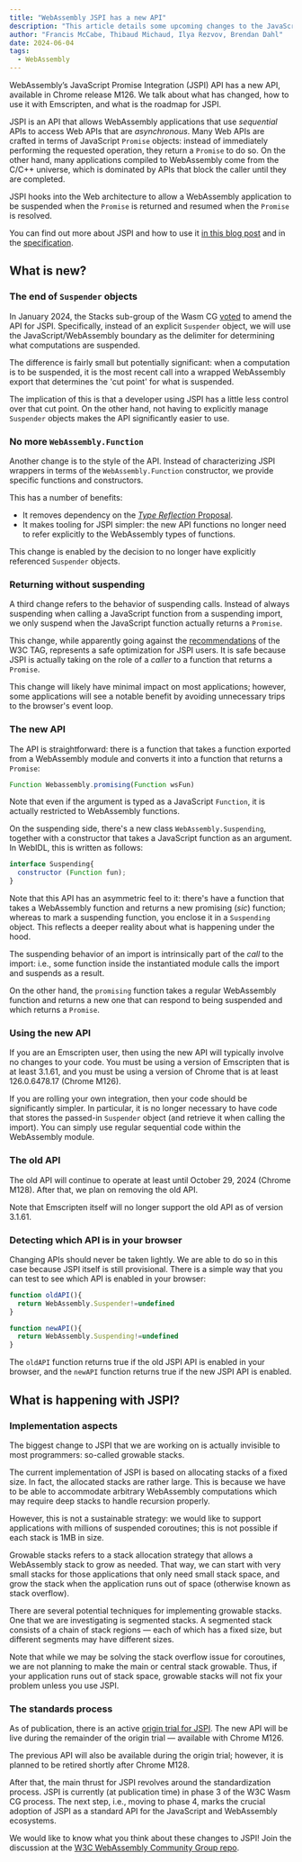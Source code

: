 ```yaml
---
title: "WebAssembly JSPI has a new API"
description: "This article details some upcoming changes to the JavaScript Promise Integration (JSPI) API."
author: "Francis McCabe, Thibaud Michaud, Ilya Rezvov, Brendan Dahl"
date: 2024-06-04
tags:
  - WebAssembly
---
```

WebAssembly’s JavaScript Promise Integration (JSPI) API has a new API, available in Chrome release M126. We talk about what has changed, how to use it with Emscripten, and what is the roadmap for JSPI.

JSPI is an API that allows WebAssembly applications that use *sequential* APIs to access Web APIs that are *asynchronous*. Many Web APIs are crafted in terms of JavaScript `Promise` objects: instead of immediately performing the requested operation, they return a `Promise` to do so. On the other hand, many applications compiled to WebAssembly come from the C/C++ universe, which is dominated by APIs that block the caller until they are completed.

<!--truncate-->
JSPI hooks into the Web architecture to allow a WebAssembly application to be suspended when the `Promise` is returned and resumed when the `Promise` is resolved.

You can find out more about JSPI and how to use it [in this blog post](https://v8.dev/blog/jspi) and in the [specification](https://github.com/WebAssembly/js-promise-integration).

## What is new?

### The end of `Suspender` objects

In January 2024, the Stacks sub-group of the Wasm CG [voted](https://github.com/WebAssembly/meetings/blob/297ac8b5ac00e6be1fe33b1f4a146cc7481b631d/stack/2024/stack-2024-01-29.md) to amend the API for JSPI. Specifically, instead of an explicit `Suspender` object, we will use the JavaScript/WebAssembly boundary as the delimiter for determining what computations are suspended.

The difference is fairly small but potentially significant: when a computation is to be suspended, it is the most recent call into a wrapped WebAssembly export that determines the 'cut point' for what is suspended.

The implication of this is that a developer using JSPI has a little less control over that cut point. On the other hand, not having to explicitly manage `Suspender` objects makes the API significantly easier to use.

### No more `WebAssembly.Function`

Another change is to the style of the API. Instead of characterizing JSPI wrappers in terms of the `WebAssembly.Function` constructor, we provide specific functions and constructors.

This has a number of benefits:

- It removes dependency on the [*Type Reflection* Proposal](https://github.com/WebAssembly/js-types).
- It makes tooling for JSPI simpler: the new API functions no longer need to refer explicitly to the WebAssembly types of functions.

This change is enabled by the decision to no longer have explicitly referenced `Suspender` objects. 

### Returning without suspending

A third change refers to the behavior of suspending calls. Instead of always suspending when calling a JavaScript function from a suspending import, we only suspend when the JavaScript function actually returns a `Promise`.

This change, while apparently going against the [recommendations](https://www.w3.org/2001/tag/doc/promises-guide#accepting-promises) of the W3C TAG, represents a safe optimization for JSPI users. It is safe because JSPI is actually taking on the role of a *caller* to a function that returns a `Promise`.

This change will likely have minimal impact on most applications; however, some applications will see a notable benefit by avoiding unnecessary trips to the browser's event loop.

### The new API

The API is straightforward: there is a function that takes a function exported from a WebAssembly module and converts it into a function that returns a `Promise`:

```js
Function Webassembly.promising(Function wsFun)
```

Note that even if the argument is typed as a JavaScript `Function`, it is actually restricted to WebAssembly functions.

On the suspending side, there's a new class `WebAssembly.Suspending`, together with a constructor that takes a JavaScript function as an argument. In WebIDL, this is written as follows:

```js
interface Suspending{
  constructor (Function fun);
}
```

Note that this API has an asymmetric feel to it: there's have a function that takes a WebAssembly function and returns a new promising (_sic_) function; whereas to mark a suspending function, you enclose it in a `Suspending` object. This reflects a deeper reality about what is happening under the hood.

The suspending behavior of an import is intrinsically part of the *call* to the import: i.e., some function inside the instantiated module calls the import and suspends as a result.

On the other hand, the `promising` function takes a regular WebAssembly function and returns a new one that can respond to being suspended and which returns a `Promise`.

### Using the new API

If you are an Emscripten user, then using the new API will typically involve no changes to your code. You must be using a version of Emscripten that is at least 3.1.61, and you must be using a version of Chrome that is at least 126.0.6478.17 (Chrome M126).

If you are rolling your own integration, then your code should be significantly simpler. In particular, it is no longer necessary to have code that stores the passed-in `Suspender` object (and retrieve it when calling the import). You can simply use regular sequential code within the WebAssembly module.

### The old API

The old API will continue to operate at least until October 29, 2024 (Chrome M128). After that, we plan on removing the old API.

Note that Emscripten itself will no longer support the old API as of version 3.1.61.

### Detecting which API is in your browser

Changing APIs should never be taken lightly. We are able to do so in this case because JSPI itself is still provisional. There is a simple way that you can test to see which API is enabled in your browser:

```js
function oldAPI(){
  return WebAssembly.Suspender!=undefined
}

function newAPI(){
  return WebAssembly.Suspending!=undefined
}
```

The `oldAPI` function returns true if the old JSPI API is enabled in your browser, and the `newAPI` function returns true if the new JSPI API is enabled.

## What is happening with JSPI?

### Implementation aspects

The biggest change to JSPI that we are working on is actually invisible to most programmers: so-called growable stacks.

The current implementation of JSPI is based on allocating stacks of a fixed size. In fact, the allocated stacks are rather large. This is because we have to be able to accommodate arbitrary WebAssembly computations which may require deep stacks to handle recursion properly.

However, this is not a sustainable strategy: we would like to support applications with millions of suspended coroutines; this is not possible if each stack is 1MB in size.

Growable stacks refers to a stack allocation strategy that allows a WebAssembly stack to grow as needed. That way, we can start with very small stacks for those applications that only need small stack space, and grow the stack when the application runs out of space (otherwise known as stack overflow).

There are several potential techniques for implementing growable stacks. One that we are investigating is segmented stacks. A segmented stack consists of a chain of stack regions &mdash; each of which has a fixed size, but different segments may have different sizes.

Note that while we may be solving the stack overflow issue for coroutines, we are not planning to make the main or central stack growable. Thus, if your application runs out of stack space, growable stacks will not fix your problem unless you use JSPI.

### The standards process

As of publication, there is an active [origin trial for JSPI](https://v8.dev/blog/jspi-ot). The new API will be live during the remainder of the origin trial &mdash; available with Chrome M126.

The previous API will also be available during the origin trial; however, it is planned to be retired shortly after Chrome M128.

After that, the main thrust for JSPI revolves around the standardization process. JSPI is currently (at publication time) in phase 3 of the W3C Wasm CG process. The next step, i.e., moving to phase 4, marks the crucial adoption of JSPI as a standard API for the JavaScript and WebAssembly ecosystems.

We would like to know what you think about these changes to JSPI! Join the discussion at the [W3C WebAssembly Community Group repo](https://github.com/WebAssembly/js-promise-integration).
